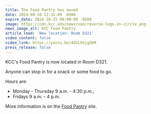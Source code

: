 ```yaml
---
title: The Food Pantry has moved
date: 2024-09-20 12:31:09 -0500
expire_date: 2024-10-25 00:00:00 -0500
image: https://cdn.kcc.edu/newsroom/reverse-logo-in-circle.png
news_image_alt: KCC Food Pantry
article_lead: 'New location: Room D321'
video_content: false
video_link: https://youtu.be/4d2LkGjg5bM
press_release: false
---
```

KCC's Food Pantry is now located in Room D321.

Anyone can stop in for a snack or some food to go.

Hours are:

* Monday - Thursday 9 a.m. - 4:30 p.m.;
* Fridays 9 a.m. - 4 p.m.

More information is on the [Food Pantry](https://www.kcc.edu/student-resources/student-life/food-pantry/ "Food Pantry") site.